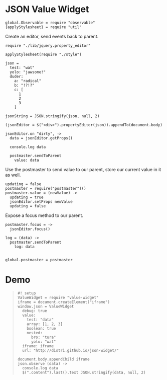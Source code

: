 JSON Value Widget
========================

    global.Observable = require "observable"
    {applyStylesheet} = require "util"

Create an editor, send events back to parent.

    require "./lib/jquery.property_editor"

    applyStylesheet(require "./style")

    json =
      test: "wat"
      yolo: "jawsome!"
      duder:
        a: "radical"
        b: "!?!?"
        c: [
          1
          2
          3
        ]

    jsonString = JSON.stringify(json, null, 2)

    (jsonEditor = $("<div>").propertyEditor(json)).appendTo(document.body)

    jsonEditor.on "dirty", ->
      data = jsonEditor.getProps()

      console.log data

      postmaster.sendToParent
        value: data

Use the postmaster to send value to our parent, store our current value in it as well.

    updating = false
    postmaster = require("postmaster")()
    postmaster.value = (newValue) ->
      updating = true
      jsonEditor.setProps newValue
      updating = false

Expose a focus method to our parent.

    postmaster.focus = ->
      jsonEditor.focus()

    log = (data) ->
      postmaster.sendToParent
        log: data


    global.postmaster = postmaster

Demo
====

>     #! setup
>     ValueWidget = require "value-widget"
>     iframe = document.createElement("iframe")
>     window.json = ValueWidget
>       debug: true
>       value:
>         test: "data"
>         array: [1, 2, 3]
>         boolean: true
>         nested:
>           bro: "tura"
>           yolo: "wat"
>       iframe: iframe
>       url: "http://distri.github.io/json-widget/"
>
>     document.body.appendChild iframe
>     json.observe (data) ->
>       console.log data
>       $(".content").last().text JSON.stringify(data, null, 2)
